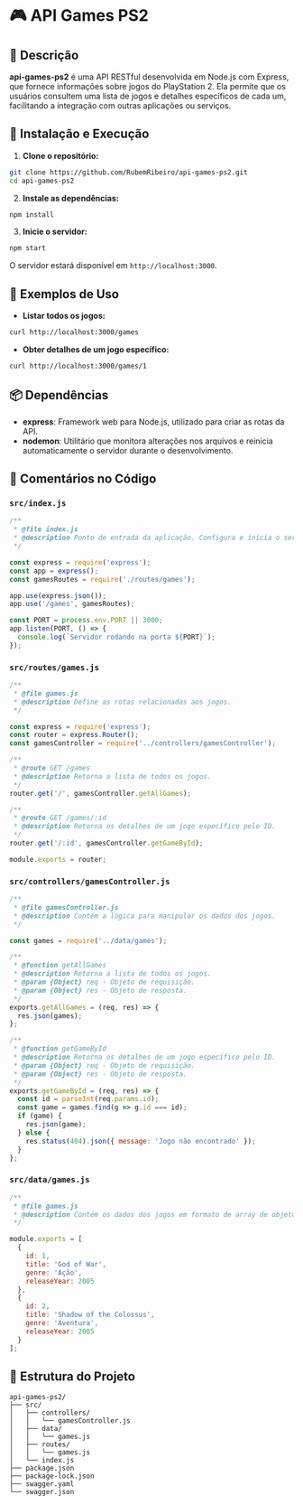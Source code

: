 
# 🎮 API Games PS2

## 📄 Descrição

**api-games-ps2** é uma API RESTful desenvolvida em Node.js com Express, que fornece informações sobre jogos do PlayStation 2. Ela permite que os usuários consultem uma lista de jogos e detalhes específicos de cada um, facilitando a integração com outras aplicações ou serviços.

## 🚀 Instalação e Execução

1. **Clone o repositório:**

```bash
git clone https://github.com/RubemRibeiro/api-games-ps2.git
cd api-games-ps2
```

2. **Instale as dependências:**

```bash
npm install
```

3. **Inicie o servidor:**

```bash
npm start
```

O servidor estará disponível em `http://localhost:3000`.

## 🧪 Exemplos de Uso

- **Listar todos os jogos:**

```bash
curl http://localhost:3000/games
```

- **Obter detalhes de um jogo específico:**

```bash
curl http://localhost:3000/games/1
```

## 📦 Dependências

- **express**: Framework web para Node.js, utilizado para criar as rotas da API.
- **nodemon**: Utilitário que monitora alterações nos arquivos e reinicia automaticamente o servidor durante o desenvolvimento.

## 📝 Comentários no Código

### `src/index.js`
```javascript
/**
 * @file index.js
 * @description Ponto de entrada da aplicação. Configura e inicia o servidor Express.
 */

const express = require('express');
const app = express();
const gamesRoutes = require('./routes/games');

app.use(express.json());
app.use('/games', gamesRoutes);

const PORT = process.env.PORT || 3000;
app.listen(PORT, () => {
  console.log(`Servidor rodando na porta ${PORT}`);
});
```

### `src/routes/games.js`
```javascript
/**
 * @file games.js
 * @description Define as rotas relacionadas aos jogos.
 */

const express = require('express');
const router = express.Router();
const gamesController = require('../controllers/gamesController');

/**
 * @route GET /games
 * @description Retorna a lista de todos os jogos.
 */
router.get('/', gamesController.getAllGames);

/**
 * @route GET /games/:id
 * @description Retorna os detalhes de um jogo específico pelo ID.
 */
router.get('/:id', gamesController.getGameById);

module.exports = router;
```

### `src/controllers/gamesController.js`
```javascript
/**
 * @file gamesController.js
 * @description Contém a lógica para manipular os dados dos jogos.
 */

const games = require('../data/games');

/**
 * @function getAllGames
 * @description Retorna a lista de todos os jogos.
 * @param {Object} req - Objeto de requisição.
 * @param {Object} res - Objeto de resposta.
 */
exports.getAllGames = (req, res) => {
  res.json(games);
};

/**
 * @function getGameById
 * @description Retorna os detalhes de um jogo específico pelo ID.
 * @param {Object} req - Objeto de requisição.
 * @param {Object} res - Objeto de resposta.
 */
exports.getGameById = (req, res) => {
  const id = parseInt(req.params.id);
  const game = games.find(g => g.id === id);
  if (game) {
    res.json(game);
  } else {
    res.status(404).json({ message: 'Jogo não encontrado' });
  }
};
```

### `src/data/games.js`
```javascript
/**
 * @file games.js
 * @description Contém os dados dos jogos em formato de array de objetos.
 */

module.exports = [
  {
    id: 1,
    title: 'God of War',
    genre: 'Ação',
    releaseYear: 2005
  },
  {
    id: 2,
    title: 'Shadow of the Colossus',
    genre: 'Aventura',
    releaseYear: 2005
  }
];
```

## 📂 Estrutura do Projeto

```
api-games-ps2/
├── src/
│   ├── controllers/
│   │   └── gamesController.js
│   ├── data/
│   │   └── games.js
│   ├── routes/
│   │   └── games.js
│   └── index.js
├── package.json
├── package-lock.json
├── swagger.yaml
└── swagger.json
```


